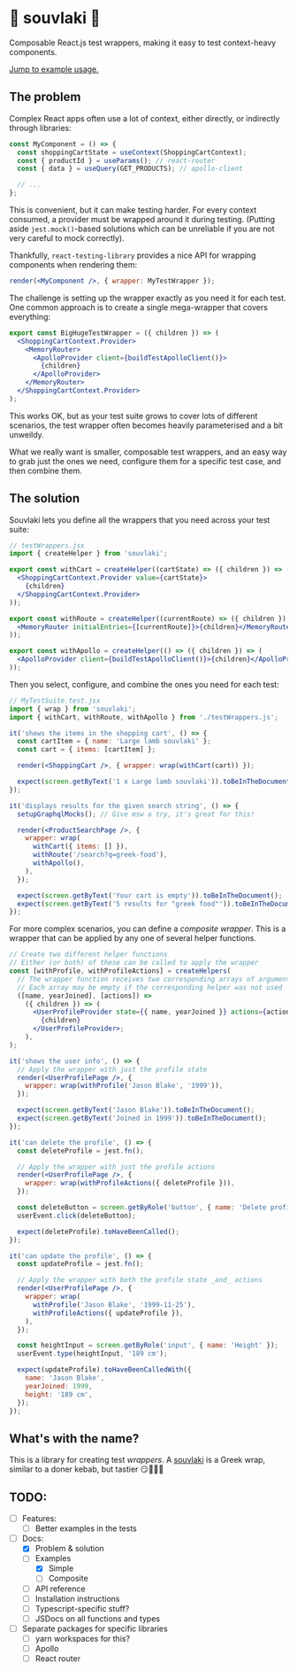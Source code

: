 # 🌯 souvlaki 🌯

Composable React.js test wrappers, making it easy to test context-heavy components.

[Jump to example usage.](#the-solution)

## The problem

Complex React apps often use a lot of context, either directly, or indirectly through libraries:

```jsx
const MyComponent = () => {
  const shoppingCartState = useContext(ShoppingCartContext);
  const { productId } = useParams(); // react-router
  const { data } = useQuery(GET_PRODUCTS); // apollo-client

  // ...
};
```

This is convenient, but it can make testing harder. For every context consumed, a provider must be wrapped around it during testing. (Putting aside `jest.mock()`-based solutions which can be unreliable if you are not very careful to mock correctly).

Thankfully, `react-testing-library` provides a nice API for wrapping components when rendering them:

```jsx
render(<MyComponent />, { wrapper: MyTestWrapper });
```

The challenge is setting up the wrapper exactly as you need it for each test. One common approach is to create a single mega-wrapper that covers everything:

```jsx
export const BigHugeTestWrapper = ({ children }) => (
  <ShoppingCartContext.Provider>
    <MemoryRouter>
      <ApolloProvider client={buildTestApolloClient()}>
        {children}
      </ApolloProvider>
    </MemoryRouter>
  </ShoppingCartContext.Provider>
);
```

This works OK, but as your test suite grows to cover lots of different scenarios, the test wrapper often becomes heavily parameterised and a bit unweildy.

What we really want is smaller, composable test wrappers, and an easy way to grab just the ones we need, configure them for a specific test case, and then combine them.

## The solution

Souvlaki lets you define all the wrappers that you need across your test suite:

```jsx
// testWrappers.jsx
import { createHelper } from 'souvlaki';

export const withCart = createHelper((cartState) => ({ children }) => (
  <ShoppingCartContext.Provider value={cartState}>
    {children}
  </ShoppingCartContext.Provider>
));

export const withRoute = createHelper((currentRoute) => ({ children }) => (
  <MemoryRouter initialEntries={[currentRoute]}>{children}</MemoryRouter>
));

export const withApollo = createHelper(() => ({ children }) => (
  <ApolloProvider client={buildTestApolloClient()}>{children}</ApolloProvider>
));
```

Then you select, configure, and combine the ones you need for each test:

```jsx
// MyTestSuite.test.jsx
import { wrap } from 'souvlaki';
import { withCart, withRoute, withApollo } from './testWrappers.js';

it('shows the items in the shopping cart', () => {
  const cartItem = { name: 'Large lamb souvlaki' };
  const cart = { items: [cartItem] };

  render(<ShoppingCart />, { wrapper: wrap(withCart(cart)) });

  expect(screen.getByText('1 x Large lamb souvlaki')).toBeInTheDocument();
});

it('displays results for the given search string', () => {
  setupGraphqlMocks(); // Give msw a try, it's great for this!

  render(<ProductSearchPage />, {
    wrapper: wrap(
      withCart({ items: [] }),
      withRoute('/search?q=greek-food'),
      withApollo(),
    ),
  });

  expect(screen.getByText('Your cart is empty')).toBeInTheDocument();
  expect(screen.getByText('5 results for "greek food"')).toBeInTheDocument();
});
```

For more complex scenarios, you can define a _composite wrapper_. This is a wrapper that can be applied by any one of several helper functions.

```jsx
// Create two different helper functions
// Either (or both) of these can be called to apply the wrapper
const [withProfile, withProfileActions] = createHelpers(
  // The wrapper function receives two corresponding arrays of arguments
  // Each array may be empty if the corresponding helper was not used
  ([name, yearJoined], [actions]) =>
    ({ children }) => (
      <UserProfileProvider state={{ name, yearJoined }} actions={actions}>
        {children}
      </UserProfileProvider>;
    ),
);

it('shows the user info', () => {
  // Apply the wrapper with just the profile state
  render(<UserProfilePage />, {
    wrapper: wrap(withProfile('Jason Blake', '1999')),
  });

  expect(screen.getByText('Jason Blake')).toBeInTheDocument();
  expect(screen.getByText('Joined in 1999')).toBeInTheDocument();
});

it('can delete the profile', () => {
  const deleteProfile = jest.fn();

  // Apply the wrapper with just the profile actions
  render(<UserProfilePage />, {
    wrapper: wrap(withProfileActions({ deleteProfile })),
  });

  const deleteButton = screen.getByRole('button', { name: 'Delete profile' });
  userEvent.click(deleteButton);

  expect(deleteProfile).toHaveBeenCalled();
});

it('can update the profile', () => {
  const updateProfile = jest.fn();

  // Apply the wrapper with both the profile state _and_ actions
  render(<UserProfilePage />, {
    wrapper: wrap(
      withProfile('Jason Blake', '1999-11-25'),
      withProfileActions({ updateProfile }),
    ),
  });

  const heightInput = screen.getByRole('input', { name: 'Height' });
  userEvent.type(heightInput, '189 cm');

  expect(updateProfile).toHaveBeenCalledWith({
    name: 'Jason Blake',
    yearJoined: 1999,
    height: '189 cm',
  });
});
```

## What's with the name?

This is a library for creating test _wrappers_. A [souvlaki](https://www.google.com/search?q=souvlaki&tbm=isch) is a Greek wrap, similar to a doner kebab, but tastier 😏🌯🇬🇷

## TODO:

- [ ] Features:
  - [ ] Better examples in the tests
- [ ] Docs:
  - [x] Problem & solution
  - [ ] Examples
    - [x] Simple
    - [ ] Composite
  - [ ] API reference
  - [ ] Installation instructions
  - [ ] Typescript-specific stuff?
  - [ ] JSDocs on all functions and types
- [ ] Separate packages for specific libraries
  - [ ] yarn workspaces for this?
  - [ ] Apollo
  - [ ] React router
